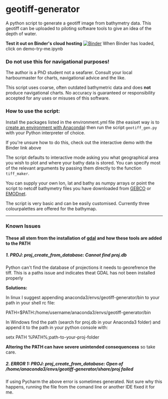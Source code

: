 # geotiff-generator

A python script to generate a geotiff image from bathymetry data. This geotiff can be uploaded to piloting software tools to give an idea of the depth of water.

**Test it out on Binder's cloud hosting**
[![Binder](https://mybinder.org/badge_logo.svg)](https://mybinder.org/v2/gh/callumrollo/geotiff-generator/18b66b96b3aa266a7531092ec34a562c33e11368) When Binder has loaded, click on demo-try-me.ipynb

### **Do not use this for navigational purposes!**

The author is a PhD student not a seafarer. Consult your local harbourmaster for charts, navigational advice and the like.

This script uses coarse, often outdated bathymetric data and does **not** produce navigational charts. No accuracy is guaranteed or responsibility accepted for any uses or misuses of this software.

### How to use the script:

Install the packages listed in the environment.yml file (the easiset way is to [create an environment with Anaconda](https://docs.conda.io/projects/conda/en/latest/user-guide/tasks/manage-environments.html)) then run the script `geotiff_gen.py` with your Python interpreter of choice.

If you're unsure how to do this, check out the interactive demo with the Binder link above

The script defaults to interactive mode asking you what geographical area you wish to plot and where your bathy data is stored. You can specify most of the relevant arguments by passing them directly to the function `tiff_maker`.

You can supply your own lon, lat and bathy as numpy arrays or point the script to netcdf bathymetry files you have downloaded from [GEBCO](https://www.gebco.net/data_and_products/gridded_bathymetry_data/) or [EMODnet](https://portal.emodnet-bathymetry.eu/).

The script is very basic and can be easily customised. Currently three colourpalettes are offered for the bathymap.

--------------

### Known Issues
#### These all stem from the installation of [gdal](https://gdal.org/) and how these tools are added to the PATH

##### 1. PROJ: proj_create_from_database: Cannot find proj.db

Python can't find the database of projections it needs to georefrence the tiff. This is a paths issue and indicates theat GDAL has not been installed properly

**Solutions:**

In linux I suggest appending anaconda3/envs/geotiff-generator/bin to your path in your shell rc file:

PATH=$PATH:/home/username/anaconda3/envs/geotiff-generator/bin

In Windows find the path (search for proj.db in your Anaconda3 folder) and append it to the path in your python console with:

setx PATH %PATH%;path-to-your-proj-folder

**Altering the PATH can have severe unintended consequencess** so take care. 

##### 2. ERROR 1: PROJ: proj_create_from_database: Open of /home/anaconda3/envs/geotiff-generator/share/proj failed

If using Pycharm the above error is sometimes generated. Not sure why this happens, running the file from the comand line or another IDE fixed it for me.

